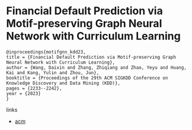 # Financial Default Prediction via Motif-preserving Graph Neural Network with Curriculum Learning

```
@inproceedings{motifgnn_kdd23,
title = {Financial Default Prediction via Motif-preserving Graph Neural Network with Curriculum Learning},
author = {Wang, Daixin and Zhang, Zhiqiang and Zhao, Yeyu and Huang, Kai and Kang, Yulin and Zhou, Jun},
booktitle = {Proceedings of the 29th ACM SIGKDD Conference on Knowledge Discovery and Data Mining (KDD)},
pages = {2233--2242},
year = {2023}
}
```

links
- [acm](https://dl.acm.org/doi/10.1145/3580305.3599351)
